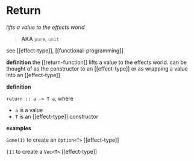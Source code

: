 # Return

_lifts a value to the effects world_

> **AKA** `pure`, `unit`

see [[effect-type]], [[functional-programming]]

**definition** the [[return-function]] lifts a value to the effects world. can be thought of as the constructor to an [[effect-type]] or as wrapping a value into an [[effect-type]]

**definition**

`return :: a -> T a`, where

- `a` is a value
- `T` is an [[effect-type]] constructor

**examples**

`Some(1)` to create an `Option<T>` [[effect-type]]

`[1]` to create a `Vec<T>` [[effect-type]]
